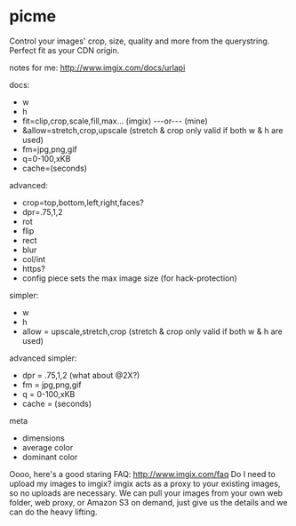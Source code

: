 picme
=====

Control your images' crop, size, quality and more from the querystring.  Perfect fit as your CDN origin.

notes for me:
http://www.imgix.com/docs/urlapi

docs:
- w
- h
- fit=clip,crop,scale,fill,max... (imgix)   ---or---   (mine)
- &allow=stretch,crop,upscale (stretch & crop only valid if both w & h are used)
- fm=jpg,png,gif
- q=0-100,xKB
- cache=(seconds)
 
advanced:
- crop=top,bottom,left,right,faces?
- dpr=.75,1,2
- rot
- flip
- rect
- blur
- col/int
- https?
- config piece sets the max image size (for hack-protection)
 



simpler:
- w
- h
- allow = upscale,stretch,crop (stretch & crop only valid if both w & h are used)
 
advanced simpler:
- dpr = .75,1,2 (what about @2X?)
- fm = jpg,png,gif
- q = 0-100,xKB
- cache = (seconds)

meta
- dimensions
- average color
- dominant color


Oooo, here's a good staring FAQ: http://www.imgix.com/faq
Do I need to upload my images to imgix?
imgix acts as a proxy to your existing images, so no uploads are necessary. We can pull your images from your own web folder, web proxy, or Amazon S3 on demand, just give us the details and we can do the heavy lifting.

